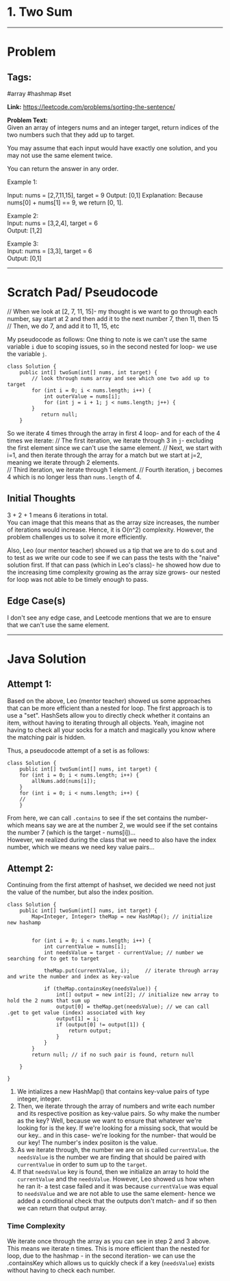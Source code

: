 # 1. Two Sum
---

# Problem

## Tags:
#array #hashmap #set


**Link:** https://leetcode.com/problems/sorting-the-sentence/

**Problem Text:**    
Given an array of integers nums and an integer target, return indices of the two numbers such that they add up to target.

You may assume that each input would have exactly one solution, and you may not use the same element twice.

You can return the answer in any order.

Example 1:  

Input: nums = [2,7,11,15], target = 9
Output: [0,1]
Explanation: Because nums[0] + nums[1] == 9, we return [0, 1].  

Example 2:  
Input: nums = [3,2,4], target = 6  
Output: [1,2]  

Example 3:  
Input: nums = [3,3], target = 6  
Output: [0,1]  


---

# Scratch Pad/ Pseudocode

// When we look at [2, 7, 11, 15]- my thought is we want to go through each number, say start at 2 and then add it to the next number 7, then 11, then 15
// Then, we do 7, and add it to 11, 15, etc 

My pseudocode as follows:
One thing to note is we can't use the same variable `i` due to scoping issues, so in the second nested for loop- we use the variable `j`. 

```
class Solution {
    public int[] twoSum(int[] nums, int target) {
        // look through nums array and see which one two add up to target
        for (int i = 0; i < nums.length; i++) {
            int outerValue = nums[i];
            for (int j = i + 1; j < nums.length; j++) {
        }
           return null;
    }
```

So we iterate 4 times through the array in first 4 loop- and for each of the 4 times we iterate: 
// The first iteration, we iterate through 3 in `j`- excluding the first element since we can't use the same element.
// Next, we start with i=1, and then iterate through the array for a match but we start at j=2, meaning we iterate through 2 elements.  
// Third iteration, we iterate through 1 element.
// Fourth iteration, `j` becomes 4 which is no longer less than `nums.length` of 4. 


## Initial Thoughts
3 + 2  + 1 means 6 iterations in total.   
You can image that this means that as the array size increases, the number of iterations would increase. Hence, it is O(n^2) complexity. However, the problem challenges us to solve it more efficiently.

Also, Leo (our mentor teacher) showed us a tip that we are to do s.out and to test as we write our code to see if we can pass the tests with the "naive" solution first. If that can pass (which in Leo's class)- he showed how due to the increasing time complexity growing as the array size grows- our nested for loop was not able to be timely enough to pass.

## Edge Case(s)
I don't see any edge case, and Leetcode mentions that we are to ensure that we can't use the same element. 

---

# Java Solution

## Attempt 1: 
Based on the above, Leo (mentor teacher) showed us some approaches that can be more efficient than a nested for loop. 
The first approach is to use a "set". HashSets allow you to directly check whether it contains an item, without having to iterating through all objects. Yeah, imagine not having to check all your socks for a match and magically you know where the matching pair is hidden. 


Thus, a pseudocode attempt of a set is as follows:

```
class Solution {
    public int[] twoSum(int[] nums, int target) {
    for (int i = 0; i < nums.length; i++) {
        allNums.add(nums[i]);
    }
    for (int i = 0; i < nums.length; i++) {
    //
    }
```

From here, we can call `.contains` to see if the set contains the number- which means say we are at the number 2, we would see if the set contains the number 7 (which is the target - nums[i])...  
However, we realized during the class that we need to also have the index number, which we means we need key value pairs...

## Attempt 2: 
Continuing from the first attempt of hashset, we decided we need not just the value of the number, but also the index position.

```
class Solution {
    public int[] twoSum(int[] nums, int target) {
        Map<Integer, Integer> theMap = new HashMap(); // initialize new hashamp


        for (int i = 0; i < nums.length; i++) {
            int currentValue = nums[i];
            int needsValue = target - currentValue; // number we searching for to get to target

            theMap.put(currentValue, i);     // iterate through array and write the number and index as key-value

            if (theMap.containsKey(needsValue)) {
                int[] output = new int[2]; // initialize new array to hold the 2 nums that sum up
                output[0] = theMap.get(needsValue); // we can call .get to get value (index) associated with key 
                output[1] = i;
                if (output[0] != output[1]) {
                    return output;
                }
            }
        }
        return null; // if no such pair is found, return null

    }

}

```

1. We intializes a new HashMap() that contains key-value pairs of type integer, integer.   
2. Then, we iterate through the array of numbers and write each number and its respective position as key-value pairs.
So why make the number as the key? Well, because we want to ensure that whatever we're looking for is the key. If we're looking for a missing sock, that would be our key.. and in this case- we're looking for the number- that would be our key! The number's index posiiton is the value.
3. As we iterate through, the number we are on is called `currentValue`. the `needsValue` is the number we are finding that should be paired with `currentValue` in order to sum up to the `target`. 
4. If that `needsValue` key is found, then we initialize an array to hold the `currentValue` and the `needsValue`. However, Leo showed us how when he ran it- a test case failed and it was because `currentValue` was equal to `needsValue` and we are not able to use the same element- hence we added a conditional check that the outputs don't match- and if so then we can return that output array. 


### Time Complexity
We iterate once through the array as you can see in step 2 and 3 above. This means we iterate n times. 
This is more efficient than the nested for loop, due to the hashmap - in the second iteration- we can use the .containsKey which allows us to quickly check if a key (`needsValue`) exists without having to check each number. 



